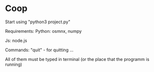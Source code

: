 # Coop

Start using "python3 project.py"

Requirements:
  Python:
    osmnx,
    numpy
  
  Js:
    node.js


Commands:
"quit" - for quitting
...

All of them must be typed in terminal (or the place that the programm is running)
